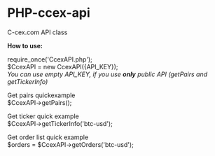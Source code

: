 PHP-ccex-api
============

C-cex.com API class

**How to use:**


require_once('CcexAPI.php');  
$CcexAPI = new CcexAPI({API_KEY});  
*You can use empty API_KEY, if you use __only__ public API (getPairs and getTickerInfo)*    

Get pairs quickexample  
$CcexAPI->getPairs();

Get ticker quick example  
$CcexAPI->getTickerInfo('btc-usd');

Get order list quick example  
$orders = $CcexAPI->getOrders('btc-usd');

